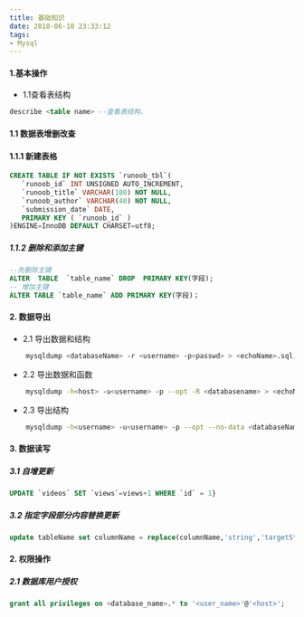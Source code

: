 ```yaml
---
title: 基础知识
date: 2018-06-10 23:33:12
tags:
- Mysql
---
```

#### 1.基本操作
- 1.1查看表结构
``` sql
describe <table name> --查看表结构、
```

#### 1.1 数据表增删改查
#### 1.1.1 新建表格
``` sql
CREATE TABLE IF NOT EXISTS `runoob_tbl`(
   `runoob_id` INT UNSIGNED AUTO_INCREMENT,
   `runoob_title` VARCHAR(100) NOT NULL,
   `runoob_author` VARCHAR(40) NOT NULL,
   `submission_date` DATE,
   PRIMARY KEY ( `runoob_id` )
)ENGINE=InnoDB DEFAULT CHARSET=utf8;

```
<!-- more -->

##### 1.1.2 删除和添加主键
 ``` sql
--先删除主键
ALTER  TABLE  `table_name` DROP  PRIMARY KEY(字段);
-- 增加主键
ALTER TABLE `table_name` ADD PRIMARY KEY(字段)；
 
```

#### 2. 数据导出
- 2.1 导出数据和结构
``` bash
    mysqldump <databaseName> -r <username> -p<passwd> > <echoName>.sql;
```
- 2.2 导出数据和函数
``` bash
    mysqldump -h<host> -u<username> -p --opt -R <databasename> > <echoName>;
```
- 2.3 导出结构
``` bash 
    mysqldump -h<username> -u<username> -p --opt --no-data <databaseName> > <echoName>
```


#### 3. 数据读写

##### 3.1 自增更新
``` sql
UPDATE `videos` SET `views`=views+1 WHERE `id` = 1}
```
##### 3.2 指定字段部分内容替换更新
``` sql
update tableName set columnName = replace(columnName,'string','targetString')
```

#### 2. 权限操作

##### 2.1 数据库用户授权
``` sql
grant all privileges on <database_name>.* to '<user_name>'@'<host>';
```